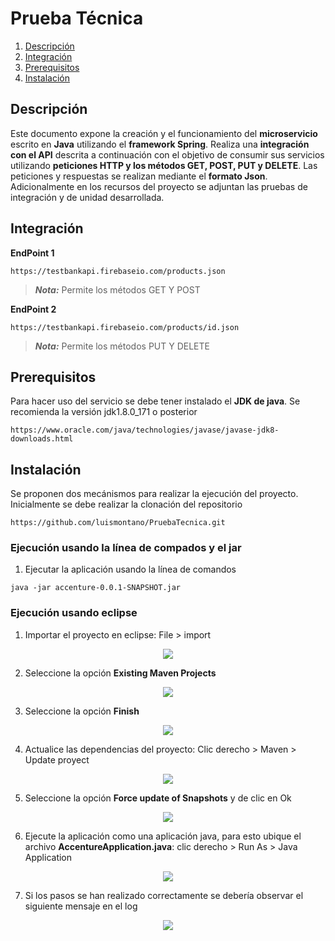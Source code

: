 # Prueba Técnica

1. [Descripción](##Descripción)
2. [Integración](##Integración)
3. [Prerequisitos](##Prerequisitos)
4. [Instalación](##Instalación)

## Descripción
Este documento expone la creación y el funcionamiento del **microservicio** escrito en **Java** utilizando el **framework Spring**. Realiza una **integración con el API** descrita a continuación con el objetivo de consumir sus servicios utilizando **peticiones HTTP y los métodos GET, POST, PUT y DELETE**. Las peticiones y respuestas se realizan mediante el **formato Json**. Adicionalmente en los recursos del proyecto se adjuntan las pruebas de integración y de unidad desarrollada.

## Integración

**EndPoint 1**
```
https://testbankapi.firebaseio.com/products.json
```
> **_Nota:_** Permite los métodos GET Y POST

**EndPoint 2**
```
https://testbankapi.firebaseio.com/products/id.json
```
> **_Nota:_** Permite los métodos PUT Y DELETE

## Prerequisitos

Para hacer uso del servicio se debe tener instalado el **JDK de java**. Se recomienda la versión jdk1.8.0_171 o posterior
```
https://www.oracle.com/java/technologies/javase/javase-jdk8-downloads.html
```

## Instalación

Se proponen dos mecánismos para realizar la ejecución del proyecto. Inicialmente se debe realizar la clonación del repositorio
```
https://github.com/luismontano/PruebaTecnica.git
```

### Ejecución usando la línea de compados y el jar

1. Ejecutar la aplicación usando la línea de comandos
```
java -jar accenture-0.0.1-SNAPSHOT.jar 
```

### Ejecución usando eclipse

1. Importar el proyecto en eclipse: File > import

<p align="center"><img src="https://github.com/luismontano/PruebaTecnica/blob/master/1.%20Importar.png"></p>

2. Seleccione la opción **Existing Maven Projects**

<p align="center"><img src="https://github.com/luismontano/PruebaTecnica/blob/master/2.%20Import%20Maven.png"></p>

3. Seleccione la opción **Finish**

<p align="center"><img src="https://github.com/luismontano/PruebaTecnica/blob/master/3.%20Import%20Maven.png"></p>

4. Actualice las dependencias del proyecto: Clic derecho > Maven > Update proyect

<p align="center"><img src="https://github.com/luismontano/PruebaTecnica/blob/master/4.%20Actualizar%20dependencias.png"></p>

5. Seleccione la opción **Force update of Snapshots** y de clic en Ok

<p align="center"><img src="https://github.com/luismontano/PruebaTecnica/blob/master/5.%20Actualizar%20dependencias.png"></p>

6. Ejecute la aplicación como una aplicación java, para esto ubique el archivo **AccentureApplication.java**: clic derecho > Run As > Java Application

<p align="center"><img src="https://github.com/luismontano/PruebaTecnica/blob/master/6.%20Ejecutar%20la%20aplicaci%C3%B3n.png"></p>

7. Si los pasos se han realizado correctamente se debería observar el siguiente mensaje en el log

<p align="center"><img src="https://github.com/luismontano/PruebaTecnica/blob/master/7.%20Log.png"></p>
